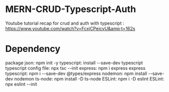 # MERN-CRUD-Typescript-Auth

Youtube tutorial recap for crud and auth with typescript : https://www.youtube.com/watch?v=FcxjCPeicvU&amp;t=162s

# Dependency

package json: npm init -y
typescript: install --save-dev typescript
typescript config file: npx tsc --init
express: npm i express
express typescript: npm i --save-dev @types/express
nodemon: npm install --save-dev nodemon
ts-node: npm install -D ts-node
ESLint: npm i -D eslint
ESLint: npx eslint --init
